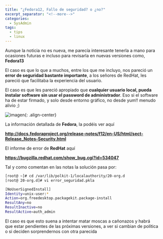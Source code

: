 ```yaml
---
title: "¿Fedora12, Fallo de seguridad? o ¿no?"
excerpt_separator: "<!--more-->"
categories:
  - SysAdmin
tags:
  - tips
  - linux
---
```

Aunque la noticia no es nueva, me parecía interesante tenerla a mano para ocasiones futuras e incluso para revisarla en nuevas versiones como, **Fedora13**
<!--more-->

El caso es que lo que a muchos, entre los que me incluyo, nos pareció un **error de seguridad bastante importante**, a los señores de RedHat, les pareció que facilitaba la experiencia del usuario.

El caso es que les pareció apropiado que **cualquier usuario local, pueda instalar software sin usar el password de administrador**. Eso si el software ha de estar firmado, y solo desde entorno gráfico, no desde yum!! menudo alivio ;)

![imagen]({{'https://malambra.github.io/docs/images/fedora12_error_seguridad.jpg'|absolute_url}}){: .align-center}

La información detallada de **Fedora**, la podéis ver aquí

**http://docs.fedoraproject.org/release-notes/f12/en-US/html/sect-Release_Notes-Security.html**

El informe de error de **RedHat** aquí

**https://bugzilla.redhat.com/show_bug.cgi?id=534047**

Tal y como comentan en las notas la solución pasa por:

```bash
[root@ ~]# cd /var/lib/polkit-1/localauthority/20-org.d
[root@ 20-org.d]# vi error_seguridad.pkla

[NoUserSignedInstall]
Identity=unix-user:*
Action=org.freedesktop.packagekit.package-install
ResultAny=no
ResultInactive=no
ResultActive=auth_admin
```

El caso es que esto suena a intentar matar moscas a cañonazos y habrá que estar pendientes de las próximas versiones, a ver si cambian de política o si deciden sorprendernos con otra parecida